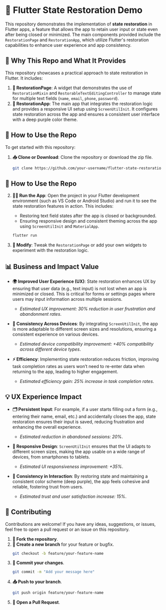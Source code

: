 
# 🦋 Flutter State Restoration Demo

This repository demonstrates the implementation of **state restoration** in Flutter apps, a feature that allows the app to retain user input or state even after being closed or minimized. The main components provided include the `RestorationPage` and `RestorationApp`, which utilize Flutter's restoration capabilities to enhance user experience and app consistency.

## 🌟 Why This Repo and What It Provides

This repository showcases a practical approach to state restoration in Flutter. It includes:

1. **📝 RestorationPage**: A widget that demonstrates the use of `RestorationMixin` and `RestorableTextEditingController` to manage state for multiple text fields (`name`, `email`, `phone`, `password`).
2. **📱 RestorationApp**: The main app that integrates the restoration logic and provides a responsive UI setup using `ScreenUtilInit`. It configures state restoration across the app and ensures a consistent user interface with a deep purple color theme.

## 🚀 How to Use the Repo

To get started with this repository:

1. **📥 Clone or Download**: Clone the repository or download the zip file.
   ```bash
   git clone https://github.com/your-username/flutter-state-restoration-demo.git

## 🚀 How to Use the Repo

2. **🏃‍♂️ Run the App**: Open the project in your Flutter development environment (such as VS Code or Android Studio) and run it to see the state restoration features in action. This includes:

   - Restoring text field states after the app is closed or backgrounded.
   - Ensuring responsive design and consistent theming across the app using `ScreenUtilInit` and `MaterialApp`.
   
   ```bash
   flutter run

   
3. **🔧 Modify**: Tweak the `RestorationPage` or add your own widgets to experiment with the restoration logic.

## 📊 Business and Impact Value

- **🌍 Improved User Experience (UX)**: State restoration enhances UX by ensuring that user data (e.g., text input) is not lost when an app is minimized or closed. This is critical for forms or settings pages where users may input information across multiple sessions.
  - *Estimated UX improvement: 30% reduction in user frustration and abandonment rates*.

- **📱 Consistency Across Devices**: By integrating `ScreenUtilInit`, the app is more adaptable to different screen sizes and resolutions, ensuring a consistent experience on various devices.
  - *Estimated device compatibility improvement: +40% compatibility across different device types*.

- **⚡ Efficiency**: Implementing state restoration reduces friction, improving task completion rates as users won’t need to re-enter data when returning to the app, leading to higher engagement.
  - *Estimated efficiency gain: 25% increase in task completion rates*.

## 💡 UX Experience Impact

- **🗂️ Persistent Input**: For example, if a user starts filling out a form (e.g., entering their name, email, etc.) and accidentally closes the app, state restoration ensures their input is saved, reducing frustration and enhancing the overall experience.
  - *Estimated reduction in abandoned sessions: 20%*.

- **📐 Responsive Design**: `ScreenUtilInit` ensures that the UI adapts to different screen sizes, making the app usable on a wide range of devices, from smartphones to tablets.
  - *Estimated UI responsiveness improvement: +35%*.

- **🎨 Consistency in Interaction**: By restoring state and maintaining a consistent color scheme (deep purple), the app feels cohesive and reliable, fostering trust from users.
  - *Estimated trust and user satisfaction increase: 15%*.

## 🤝 Contributing

Contributions are welcome! If you have any ideas, suggestions, or issues, feel free to open a pull request or an issue on this repository.

1. **🍴 Fork the repository**.
2. **🌿 Create a new branch** for your feature or bugfix.
   ```bash
   git checkout -b feature/your-feature-name
   ```
3. **💾 Commit your changes**.
   ```bash
   git commit -m "Add your message here"
   ```
4. **📤 Push to your branch**.
   ```bash
   git push origin feature/your-feature-name
   ```
5. **🔁 Open a Pull Request**.




